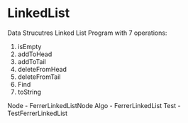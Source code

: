# LinkedList

Data Strucutres Linked List Program with 7 operations:
1. isEmpty
2. addToHead
3. addToTail
4. deleteFromHead
5. deleteFromTail
6. Find
7. toString

Node - FerrerLinkedListNode
Algo - FerrerLinkedList
Test - TestFerrerLinkedList